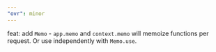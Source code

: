 ```yaml
---
"ovr": minor
---
```


feat: add `Memo` - `app.memo` and `context.memo` will memoize functions per request. Or use independently with `Memo.use`.
